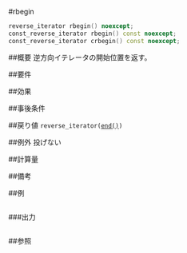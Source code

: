 #rbegin
```cpp
reverse_iterator rbegin() noexcept;
const_reverse_iterator rbegin() const noexcept;
const_reverse_iterator crbegin() const noexcept;
```

##概要
逆方向イテレータの開始位置を返す。


##要件



##効果



##事後条件



##戻り値
`reverse_iterator(`[`end()`](./end.md)`)`


##例外
投げない


##計算量



##備考



##例
```cpp
```

###出力
```
```

##参照

